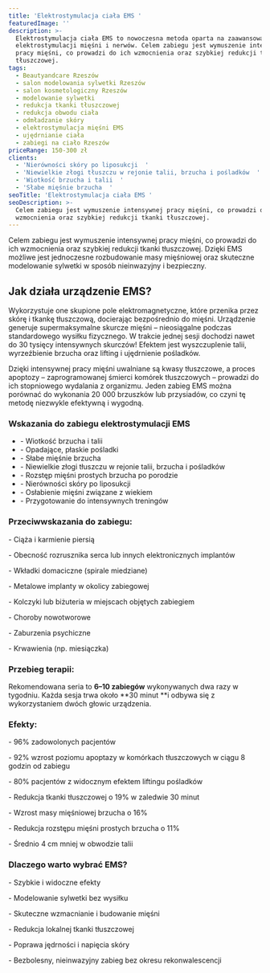 ```yaml
---
title: 'Elektrostymulacja ciała EMS '
featuredImage: ''
description: >-
  Elektrostymulacja ciała EMS to nowoczesna metoda oparta na zaawansowanej
  elektrostymulacji mięśni i nerwów. Celem zabiegu jest wymuszenie intensywnej
  pracy mięśni, co prowadzi do ich wzmocnienia oraz szybkiej redukcji tkanki
  tłuszczowej. 
tags:
  - Beautyandcare Rzeszów
  - salon modelowania sylwetki Rzeszów
  - salon kosmetologiczny Rzeszów
  - modelowanie sylwetki
  - redukcja tkanki tłuszczowej
  - redukcja obwodu ciała
  - odmładzanie skóry
  - elektrostymulacja mięśni EMS
  - ujędrnianie ciała
  - zabiegi na ciało Rzeszów
priceRange: 150-300 zł
clients:
  - 'Nierówności skóry po liposukcji  '
  - 'Niewielkie złogi tłuszczu w rejonie talii, brzucha i pośladków  '
  - 'Wiotkość brzucha i talii  '
  - 'Słabe mięśnie brzucha  '
seoTitle: 'Elektrostymulacja ciała EMS '
seoDescription: >-
  Celem zabiegu jest wymuszenie intensywnej pracy mięśni, co prowadzi do ich
  wzmocnienia oraz szybkiej redukcji tkanki tłuszczowej.
---
```


Celem zabiegu jest wymuszenie intensywnej pracy mięśni, co prowadzi do ich wzmocnienia oraz szybkiej redukcji tkanki tłuszczowej. Dzięki EMS możliwe jest jednoczesne rozbudowanie masy mięśniowej oraz skuteczne modelowanie sylwetki w sposób nieinwazyjny i bezpieczny.

## **Jak działa urządzenie EMS?**

Wykorzystuje one skupione pole elektromagnetyczne, które przenika przez skórę i tkankę tłuszczową, docierając bezpośrednio do mięśni. Urządzenie generuje supermaksymalne skurcze mięśni – nieosiągalne podczas standardowego wysiłku fizycznego. W trakcie jednej sesji dochodzi nawet do 30 tysięcy intensywnych skurczów! Efektem jest wyszczuplenie talii, wyrzeźbienie brzucha oraz lifting i ujędrnienie pośladków.

Dzięki intensywnej pracy mięśni uwalniane są kwasy tłuszczowe, a proces apoptozy – zaprogramowanej śmierci komórek tłuszczowych – prowadzi do ich stopniowego wydalania z organizmu. Jeden zabieg EMS można porównać do wykonania 20 000 brzuszków lub przysiadów, co czyni tę metodę niezwykle efektywną i wygodną.

### **Wskazania do zabiegu elektrostymulacji  EMS**

* \- Wiotkość brzucha i talii
* \- Opadające, płaskie pośladki
* \- Słabe mięśnie brzucha
* \- Niewielkie złogi tłuszczu w rejonie talii, brzucha i pośladków
* \- Rozstęp mięśni prostych brzucha po porodzie
* \- Nierówności skóry po liposukcji
* \- Osłabienie mięśni związane z wiekiem
* \- Przygotowanie do intensywnych treningów

### **Przeciwwskazania do zabiegu:**

\- Ciąża i karmienie piersią

\- Obecność rozrusznika serca lub innych elektronicznych implantów

\- Wkładki domaciczne (spirale miedziane)

\- Metalowe implanty w okolicy zabiegowej

\- Kolczyki lub biżuteria w miejscach objętych zabiegiem

\- Choroby nowotworowe

\- Zaburzenia psychiczne

\- Krwawienia (np. miesiączka)

### **Przebieg terapii:**

Rekomendowana seria to **6–10 zabiegów** wykonywanych dwa razy w tygodniu. Każda sesja trwa około **30 minut **i odbywa się z wykorzystaniem dwóch głowic urządzenia.

### **Efekty:**

\- 96% zadowolonych pacjentów

\- 92% wzrost poziomu apoptazy w komórkach tłuszczowych w ciągu 8 godzin od zabiegu

\- 80% pacjentów z widocznym efektem liftingu pośladków

\- Redukcja tkanki tłuszczowej o 19% w zaledwie 30 minut

\- Wzrost masy mięśniowej brzucha o 16%

\- Redukcja rozstępu mięśni prostych brzucha o 11%

\- Średnio 4 cm mniej w obwodzie talii

### **Dlaczego warto wybrać EMS?**

\- Szybkie i widoczne efekty

\- Modelowanie sylwetki bez wysiłku

\- Skuteczne wzmacnianie i budowanie mięśni

\- Redukcja lokalnej tkanki tłuszczowej

\- Poprawa jędrności i napięcia skóry

\- Bezbolesny, nieinwazyjny zabieg bez okresu rekonwalescencji
